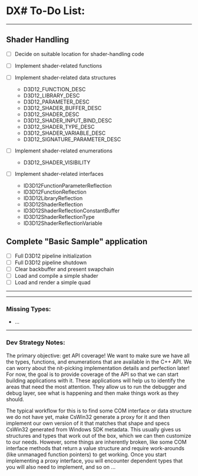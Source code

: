 ﻿# DX# To-Do List:

---

## Shader Handling

- [ ] Decide on suitable location for shader-handling code

- [ ] Implement shader-related functions

- [ ] Implement shader-related data structures
    * D3D12_FUNCTION_DESC
    * D3D12_LIBRARY_DESC
    * D3D12_PARAMETER_DESC
    * D3D12_SHADER_BUFFER_DESC
    * D3D12_SHADER_DESC
    * D3D12_SHADER_INPUT_BIND_DESC
    * D3D12_SHADER_TYPE_DESC
    * D3D12_SHADER_VARIABLE_DESC
    * D3D12_SIGNATURE_PARAMETER_DESC

- [ ] Implement shader-related enumerations
    * D3D12_SHADER_VISIBILITY

- [ ] Implement shader-related interfaces
    * ID3D12FunctionParameterReflection
    * ID3D12FunctionReflection
    * ID3D12LibraryReflection
    * ID3D12ShaderReflection
    * ID3D12ShaderReflectionConstantBuffer
    * ID3D12ShaderReflectionType
    * ID3D12ShaderReflectionVariable

## Complete "Basic Sample" application

- [ ] Full D3D12 pipeline initialization
- [ ] Full D3D12 pipeline shutdown
- [ ] Clear backbuffer and present swapchain
- [ ] Load and compile a simple shader
- [ ] Load and render a simple quad

_____________________________________________
---

### Missing Types:
 - ...


_____________________________________________

### Dev Strategy Notes:

The primary objective: get API coverage! We want to make sure we have all the 
types, functions, and enumerations that are available in the C++ API. We can worry 
about the nit-picking implementation details and perfection later! For now, the goal
is to provide coverage of the API so that we can start building applications with it.
These applications will help us to identify the areas that need the most attention.
They allow us to run the debugger and debug layer, see what is happening and then make
things work as they should.

The typical workflow for this is to find some COM interface or data structure we do not
have yet, make CsWin32 generate a proxy for it and then implement our own version of it
that matches that shape and specs CsWin32 generated from Windows SDK metadata. This usually
gives us structures and types that work out of the box, which we can then customize to our
needs. However, some things are inherently broken, like some COM interface methods that return
a value structure and require work-arounds (like unmanaged function pointers) to get working.
Once you start implementing a proxy interface, you will encounter dependent types that you
will also need to implement, and so on ...